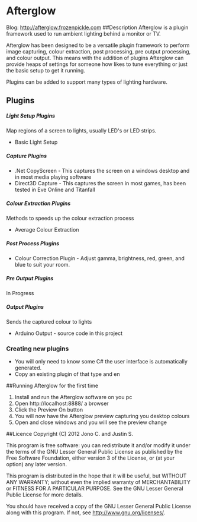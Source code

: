 ﻿# Afterglow
Blog:
http://afterglow.frozenpickle.com
##Description
Afterglow is a plugin framework used to run ambient lighting behind a monitor or TV.

Afterglow has been designed to be a versatile plugin framework to perform image capturing, colour extraction, post processing, pre output processing, and colour output. This means with the addition of plugins Afterglow can provide heaps of settings for someone how likes to tune everything or just the basic setup to get it running. 

Plugins can be added to support many types of lighting hardware.

## Plugins
##### Light Setup Plugins
Map regions of a screen to lights, usually LED's or LED strips.

* Basic Light Setup

##### Capture Plugins

* .Net CopyScreen - This captures the screen on a windows desktop and in most media playing software
* Direct3D Capture  - This captures the screen in most games, has been tested in Eve Online and Titanfall

##### Colour Extraction Plugins
Methods to speeds up the colour extraction process

* Average Colour Extraction

##### Post Process Plugins

* Colour Correction Plugin - Adjust gamma, brightness, red, green, and blue to suit your room.

##### Pre Output Plugins
In Progress

##### Output Plugins
Sends the captured colour to lights

* Arduino Output - source code in this project

### Creating new plugins
* You will only need to know some C# the user interface is automatically generated.
* Copy an existing plugin of that type and en

##Running Afterglow for the first time
1. Install and run the Afterglow software on you pc
2. Open http://localhost:8888/ a browser
3. Click the Preview On button
4. You will now have the Afterglow preview capturing you desktop colours
5. Open and close windows and you will see the preview change

##Licence
Copyright (C) 2012  Jono C. and Justin S.

This program is free software: you can redistribute it and/or modify
it under the terms of the GNU Lesser General Public License as published by
the Free Software Foundation, either version 3 of the License, or
(at your option) any later version.

This program is distributed in the hope that it will be useful,
but WITHOUT ANY WARRANTY; without even the implied warranty of
MERCHANTABILITY or FITNESS FOR A PARTICULAR PURPOSE.  See the
GNU Lesser General Public License for more details.

You should have received a copy of the GNU Lesser General Public License
along with this program.  If not, see <http://www.gnu.org/licenses/>.